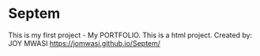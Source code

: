 # Septem
This is my first project - My PORTFOLIO.
This is a html project.
Created by: JOY MWASI
https://jomwasi.github.io/Septem/